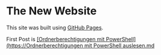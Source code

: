 # The New Website

This site was built using [GitHub Pages](https://pages.github.com/).

First Post is [[Ordnerberechtigungen mit PowerShell](https://Ordnerberechtigungen mit PowerShell auslesen.md](https://www.henning-eichhorn.de/Ordnerberechtigungen%20mit%20PowerShell%20auslesen.md)
